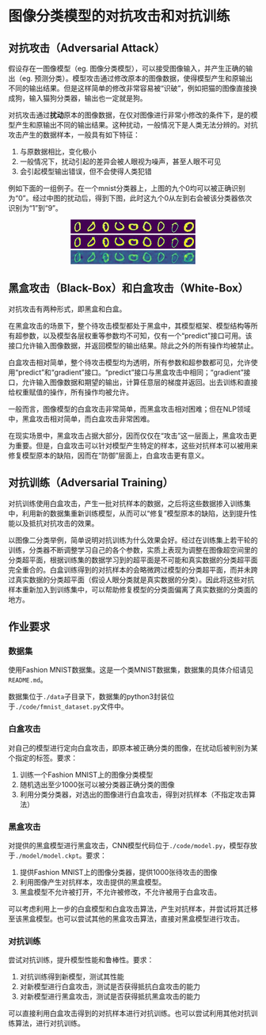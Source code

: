 # 图像分类模型的对抗攻击和对抗训练

## 对抗攻击（Adversarial Attack）

假设存在一图像模型（eg. 图像分类模型），可以接受图像输入，并产生正确的输出（eg. 预测分类）。模型攻击通过修改原本的图像数据，使得模型产生和原输出不同的输出结果。但是这样简单的修改非常容易被“识破”，例如把猫的图像直接换成狗，输入猫狗分类器，输出也一定就是狗。

对抗攻击通过**扰动**原本的图像数据，在仅对图像进行非常小修改的条件下，是的模型产生和原输出不同的输出结果。这种扰动，一般情况下是人类无法分辨的。对抗攻击产生的数据样本，一般具有如下特征：

1. 与原数据相比，变化极小
2. 一般情况下，扰动引起的差异会被人眼视为噪声，甚至人眼不可见
3. 会引起模型输出错误，但不会使得人类犯错

例如下面的一组例子。在一个mnist分类器上，上图的九个0均可以被正确识别为“0”。经过中图的扰动后，得到下图，此时这九个0从左到右会被该分类器依次识别为“1”到“9”。

<div style="text-align: center">
<img src="./images/demo_mnist_0.jpg"/>
<img src="./images/demo_mnist_adv.gif"/>
<img src="./images/demo_mnist_adv.jpg"/>
</div>

## 黑盒攻击（Black-Box）和白盒攻击（White-Box）

对抗攻击有两种形式，即黑盒和白盒。

在黑盒攻击的场景下，整个待攻击模型都处于黑盒中，其模型框架、模型结构等所有超参数，以及模型各层权重等参数均不可知，仅有一个“predict”接口可用。该接口允许输入图像数据，并返回模型的输出结果。除此之外的所有操作均被禁止。

白盒攻击相对简单，整个待攻击模型均为透明，所有参数和超参数都可见，允许使用“predict”和“gradient”接口。“predict”接口与黑盒攻击中相同；“gradient”接口，允许输入图像数据和期望的输出，计算任意层的梯度并返回。出去训练和直接给权重赋值的操作，所有操作均被允许。

一般而言，图像模型的白盒攻击非常简单，而黑盒攻击相对困难；但在NLP领域中，黑盒攻击相对简单，而白盒攻击非常困难。

在现实场景中，黑盒攻击占据大部分，因而仅仅在“攻击”这一层面上，黑盒攻击更为重要。但是，白盒攻击可以针对模型产生特定的样本，这些对抗样本可以被用来修复模型原本的缺陷，因而在“防御”层面上，白盒攻击更有意义。

## 对抗训练（Adversarial Training）

对抗训练使用白盒攻击，产生一批对抗样本的数据，之后将这些数据掺入训练集中，利用新的数据集重新训练模型，从而可以“修复”模型原本的缺陷，达到提升性能以及抵抗对抗攻击的效果。

以图像二分类举例，简单说明对抗训练为什么效果会好。经过在训练集上若干轮的训练，分类器不断调整学习自己的各个参数，实质上表现为调整在图像超空间里的分类超平面，根据训练集的数据学习到的超平面是不可能和真实数据的分类超平面完全重合的。白盒训练得到的对抗样本的会略微跨过模型的分类超平面，而并未跨过真实数据的分类超平面（假设人眼分类就是真实数据的分类）。因此将这些对抗样本重新加入到训练集中，可以帮助修复模型的分类面偏离了真实数据的分类面的地方。

## 作业要求

### 数据集

使用Fashion MNIST数据集。这是一个类MNIST数据集，数据集的具体介绍请见```README.md```。

数据集位于```./data```子目录下，数据集的python3封装位于```./code/fmnist_dataset.py```文件中。

### 白盒攻击

对自己的模型进行定向白盒攻击，即原本被正确分类的图像，在扰动后被判别为某个指定的标签。要求：

1. 训练一个Fashion MNIST上的图像分类模型
2. 随机选出至少1000张可以被分类器正确分类的图像
3. 利用分类分类器，对选出的图像进行白盒攻击，得到对抗样本（不指定攻击算法）

### 黑盒攻击

对提供的黑盒模型进行黑盒攻击，CNN模型代码位于```./code/model.py```，模型存放于```./model/model.ckpt```。要求：

1. 提供Fashion MNIST上的图像分类器，提供1000张待攻击的图像
2. 利用图像产生对抗样本，攻击提供的黑盒模型。
3. 黑盒模型不允许被打开，不允许被修改，不允许被用于白盒攻击。

可以考虑利用上一步的白盒模型和白盒攻击算法，产生对抗样本，并尝试将其迁移至该黑盒模型。也可以尝试其他的黑盒攻击算法，直接对黑盒模型进行攻击。

### 对抗训练

尝试对抗训练，提升模型性能和鲁棒性。要求：

1. 对抗训练得到新模型，测试其性能
2. 对新模型进行白盒攻击，测试是否获得抵抗白盒攻击的能力
3. 对新模型进行黑盒攻击，测试是否获得抵抗黑盒攻击的能力

可以直接利用白盒攻击得到的对抗样本进行对抗训练。也可以尝试利用其他对抗训练算法，进行对抗训练。
